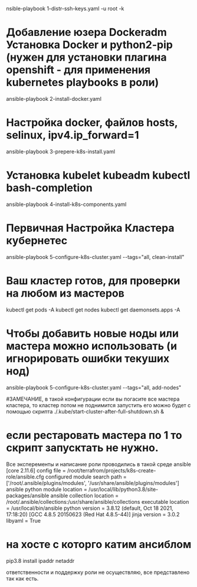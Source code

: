 nsible-playbook 1-distr-ssh-keys.yaml -u root -k
# Добавление юзера Dockeradm  Установка Docker и python2-pip (нужен для установки плагина openshift - для применения kubernetes playbooks в роли)
ansible-playbook 2-install-docker.yaml
# Настройка docker, файлов hosts, selinux, ipv4.ip_forward=1
ansible-playbook 3-prepere-k8s-install.yaml
# Установка kubelet kubeadm kubectl bash-completion
ansible-playbook 4-install-k8s-components.yaml
# Первичная Настройка Кластера кубернетес
ansible-playbook 5-configure-k8s-cluster.yaml --tags="all, clean-install"
# Ваш кластер готов, для проверки на любом из мастеров
kubectl get pods -A
kubectl get nodes
kubectl get daemonsets.apps  -A
# Чтобы добавить новые ноды или мастера можно использовать (и игнорировать ошибки текуших нод)
ansible-playbook 5-configure-k8s-cluster.yaml --tags="all, add-nodes"

#ЗАМЕЧАНИЕ, в такой конфигурации если вы погасите все мастера кластера, то кластер потом не поднимится запустить его можно будет  с помощью скрипта
./.kube/start-cluster-after-full-shutdown.sh &
# если рестаровать мастера по 1 то скрипт запусктать не нужно.

Все эксперементы и написание роли проводились в такой среде
ansible [core 2.11.6]
  config file = /root/terrafrom/projects/k8s-create-role/ansible.cfg
  configured module search path = ['/root/.ansible/plugins/modules', '/usr/share/ansible/plugins/modules']
  ansible python module location = /usr/local/lib/python3.8/site-packages/ansible
  ansible collection location = /root/.ansible/collections:/usr/share/ansible/collections
  executable location = /usr/local/bin/ansible
  python version = 3.8.12 (default, Oct 18 2021, 17:18:20) [GCC 4.8.5 20150623 (Red Hat 4.8.5-44)]
  jinja version = 3.0.2
  libyaml = True


# на хосте с которго катим ансиблом
pip3.8 install ipaddr netaddr


ответственности и поддержку роли не осуществляю, все представлено так как есть.
